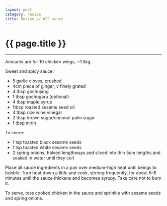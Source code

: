 ```yaml
---
layout: post
category: recipe
title: Recipe // KFC sauce
---
```


{{ page.title }}
================


---

Amounts are for 10 chicken wings, ~1.5kg.

Sweet and spicy sauce:

- 5 garlic cloves, crushed
- 4cm piece of ginger, v finely grated
- 4 tbsp gochujang
- 1 tbsp gochugaru (optional)
- 4 tbsp maple syrup
- 1tbsp roasted sesame seed oil
- 4 tbsp rice wine vinegar
- 2 tbsp brown sugar/coconut palm sugar
- 1 tbsp mirin

To serve:

- 1 tsp toasted black sesame seeds
- 1 tsp toasted white sesame seeds
- 2 spring onions, halved lengthways and sliced into thin 5cm lengths and soaked in water until they curl


Place all sauce ingredients in a pan over medium-high heat until beings to bubble. Turn heat down a little and cook, stirring frequently, for about 6-8 minutes until the sauce thickens and becomes syrupy. Take care not to burn it.

To serve, toss cooked chicken in the sauce and sprinkle with sesame seeds and spring onions.
